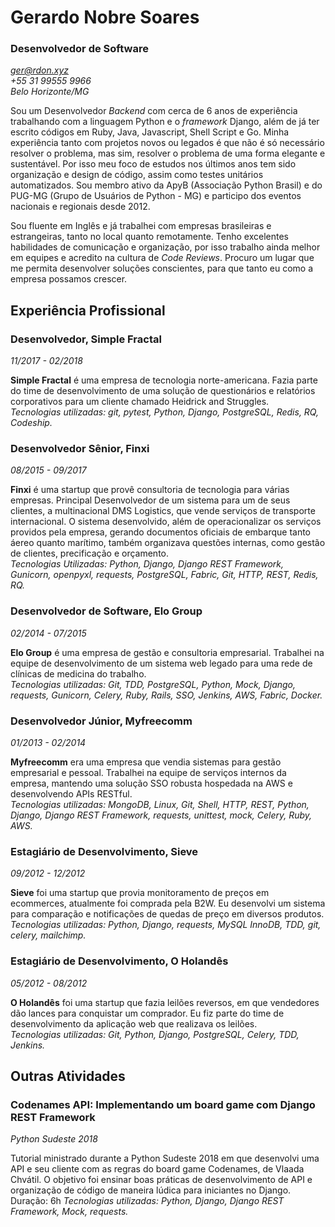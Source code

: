 # Gerardo Nobre Soares
### Desenvolvedor de Software
*ger@rdon.xyz*  
*+55 31 99555 9966*  
*Belo Horizonte/MG*  



Sou um Desenvolvedor *Backend* com cerca de 6 anos de experiência trabalhando com a linguagem Python e o *framework* Django, além de já ter escrito códigos em Ruby, Java, Javascript, Shell Script e Go. Minha experiência tanto com projetos novos ou legados é que não é só necessário resolver o problema, mas sim, resolver o problema de uma forma elegante e sustentável. Por isso meu foco de estudos nos últimos anos tem sido organização e design de código, assim como testes unitários automatizados. Sou membro ativo da ApyB (Associação Python Brasil) e do PUG-MG (Grupo de Usuários de Python - MG) e participo dos eventos nacionais e regionais desde 2012.

Sou fluente em Inglês e já trabalhei com empresas brasileiras e estrangeiras, tanto no local quanto remotamente. Tenho excelentes habilidades de comunicação e organização, por isso trabalho ainda melhor em equipes e acredito na cultura de *Code Reviews*. Procuro um lugar que me permita desenvolver soluções conscientes, para que tanto eu como a empresa possamos crescer.


## Experiência Profissional

### Desenvolvedor, Simple Fractal
*11/2017 - 02/2018*

**Simple Fractal** é uma empresa de tecnologia norte-americana. Fazia parte do time de desenvolvimento de uma solução de questionários e relatórios corporativos para um cliente chamado Heidrick and Struggles.  
*Tecnologias utilizadas: git, pytest, Python, Django, PostgreSQL, Redis, RQ, Codeship.*


### Desenvolvedor Sênior, Finxi
*08/2015 - 09/2017*

**Finxi** é uma startup que provê consultoria de tecnologia para várias empresas. Principal Desenvolvedor de um sistema para um de seus clientes, a multinacional DMS Logistics, que vende serviços de transporte internacional. O sistema desenvolvido, além de operacionalizar os serviços providos pela empresa, gerando documentos oficiais de embarque tanto áereo quanto marítimo, também organizava questões internas, como gestão de clientes, precificação e orçamento.  
*Tecnologias Utilizadas: Python, Django, Django REST Framework, Gunicorn, openpyxl, requests, PostgreSQL, Fabric, Git, HTTP, REST, Redis, RQ.*


### Desenvolvedor de Software, Elo Group
*02/2014 - 07/2015*

**Elo Group** é uma empresa de gestão e consultoria empresarial. Trabalhei na equipe de desenvolvimento de um sistema web legado para uma rede de clínicas de medicina do trabalho.   
*Tecnologias utilizadas: Git, TDD, PostgreSQL, Python, Mock, Django, requests, Gunicorn, Celery, Ruby, Rails, SSO, Jenkins, AWS, Fabric, Docker.*


### Desenvolvedor Júnior, Myfreecomm
*01/2013 - 02/2014*
 
**Myfreecomm** era uma empresa que vendia sistemas para gestão empresarial e pessoal. Trabalhei na equipe de serviços internos da empresa, mantendo uma solução SSO robusta hospedada na AWS e desenvolvendo APIs RESTful.  
*Tecnologias utilizadas: MongoDB, Linux, Git, Shell, HTTP, REST, Python, Django, Django REST Framework, requests, unittest, mock, Celery, Ruby, AWS.*


### Estagiário de Desenvolvimento, Sieve
*09/2012 - 12/2012*

**Sieve** foi uma startup que provia monitoramento de preços em ecommerces, atualmente foi comprada pela B2W. Eu desenvolvi um sistema para comparação e notificações de quedas de preço em diversos produtos.  
*Tecnologias utilizadas: Python, Django, requests, MySQL InnoDB, TDD, git, celery, mailchimp.*


### Estagiário de Desenvolvimento, O Holandês
*05/2012 - 08/2012*

**O Holandês** foi uma startup que fazia leilões reversos, em que vendedores dão lances para conquistar um comprador. Eu fiz parte do time de desenvolvimento da aplicação web que realizava os leilões.   
*Tecnologias utilizadas: Git, Python, Django, PostgreSQL, Celery, TDD, Jenkins.*


## Outras Atividades

### Codenames API: Implementando um board game com Django REST Framework
*Python Sudeste 2018*

Tutorial ministrado durante a Python Sudeste 2018 em que desenvolvi uma API e seu cliente com as regras do board game Codenames, de Vlaada Chvátil. O objetivo foi ensinar boas práticas de desenvolvimento de API e organização de código de maneira lúdica para iniciantes no Django. Duração: 6h
*Tecnologias utilizadas: Python, Django, Django REST Framework, Mock, requests.*

